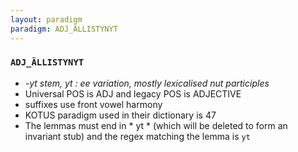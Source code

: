 ```yaml
---
layout: paradigm
paradigm: ADJ_ÄLLISTYNYT
---
```

### ` ADJ_ÄLLISTYNYT `

* _-yt stem, yt : ee variation, mostly lexicalised nut participles_
* Universal POS is ADJ and legacy POS is ADJECTIVE
* suffixes use front vowel harmony
* KOTUS paradigm used in their dictionary is 47
* The lemmas must end in * yt * (which will be deleted to form an invariant stub) and the regex matching the lemma is ` yt `
